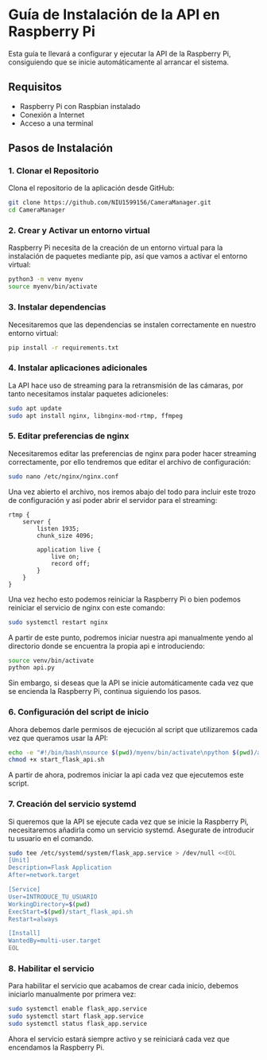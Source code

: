 # Guía de Instalación de la API en Raspberry Pi

Esta guía te llevará a configurar y ejecutar la API de la Raspberry Pi, consiguiendo que se inicie automáticamente al arrancar el sistema.

## Requisitos

- Raspberry Pi con Raspbian instalado
- Conexión a Internet
- Acceso a una terminal

## Pasos de Instalación

### 1. Clonar el Repositorio

Clona el repositorio de la aplicación desde GitHub:

```sh
git clone https://github.com/NIU1599156/CameraManager.git
cd CameraManager
```

### 2. Crear y Activar un entorno virtual

Raspberry Pi necesita de la creación de un entorno virtual para la instalación de paquetes mediante pip, así que vamos a activar el entorno virtual:

```sh
python3 -m venv myenv
source myenv/bin/activate
```

### 3. Instalar dependencias

Necesitaremos que las dependencias se instalen correctamente en nuestro entorno virtual:

```sh
pip install -r requirements.txt
```

### 4. Instalar aplicaciones adicionales

La API hace uso de streaming para la retransmisión de las cámaras, por tanto necesitamos instalar paquetes adicioneles:

```sh
sudo apt update
sudo apt install nginx, libnginx-mod-rtmp, ffmpeg
```

### 5. Editar preferencias de nginx

Necesitaremos editar las preferencias de nginx para poder hacer streaming correctamente, por ello tendremos que editar el archivo de configuración:

```sh
sudo nano /etc/nginx/nginx.conf
```

Una vez abierto el archivo, nos iremos abajo del todo para incluir este trozo de configuración y así poder abrir el servidor para el streaming:

```
rtmp {
    server {
        listen 1935;
        chunk_size 4096;

        application live {
            live on;
            record off;
        }
    }
}
```

Una vez hecho esto podemos reiniciar la Raspberry Pi o bien podemos reiniciar el servicio de nginx con este comando:

```sh
sudo systemctl restart nginx
```

A partir de este punto, podremos iniciar nuestra api manualmente yendo al directorio donde se encuentra la propia api e introduciendo:

```sh
source venv/bin/activate
python api.py
```

Sin embargo, si deseas que la API se inicie automáticamente cada vez que se encienda la Raspberry Pi, continua siguiendo los pasos.

### 6. Configuración del script de inicio

Ahora debemos darle permisos de ejecución al script que utilizaremos cada vez que queramos usar la API:

```sh
echo -e "#!/bin/bash\nsource $(pwd)/myenv/bin/activate\npython $(pwd)/api.py" > start_flask_api.sh
chmod +x start_flask_api.sh
```

A partir de ahora, podremos iniciar la api cada vez que ejecutemos este script.

### 7. Creación del servicio systemd

Si queremos que la API se ejecute cada vez que se inicie la Raspberry Pi, necesitaremos añadirla como un servicio systemd. Asegurate de introducir tu usuario en el comando.

```sh
sudo tee /etc/systemd/system/flask_app.service > /dev/null <<EOL
[Unit]
Description=Flask Application
After=network.target

[Service]
User=INTRODUCE_TU_USUARIO
WorkingDirectory=$(pwd)
ExecStart=$(pwd)/start_flask_api.sh
Restart=always

[Install]
WantedBy=multi-user.target
EOL
```

### 8. Habilitar el servicio

Para habilitar el servicio que acabamos de crear cada inicio, debemos iniciarlo manualmente por primera vez:

```sh
sudo systemctl enable flask_app.service
sudo systemctl start flask_app.service
sudo systemctl status flask_app.service
```

Ahora el servicio estará siempre activo y se reiniciará cada vez que encendamos la Raspberry Pi.